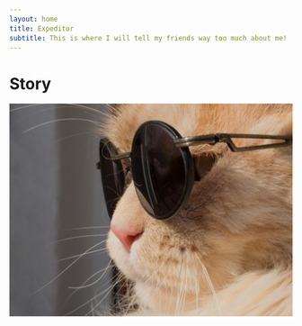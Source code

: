 ```yaml
---
layout: home
title: Expeditor
subtitle: This is where I will tell my friends way too much about me!
---
```

# Story

![image](/assets/catglasses.jpg)


